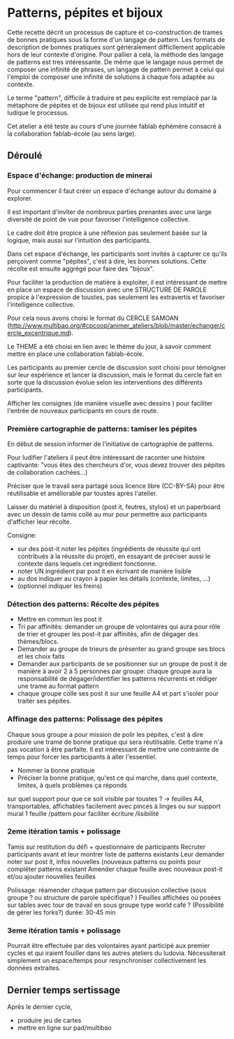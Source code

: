 <!--

---
title: Patterns, pépites et bijoux 
description: Cette recette décrit un processus de capture et co-construction de bonnes pratiques au format d'un langage de pattern.
image_url: 
licence: CC-BY-SA
---

-->



# Patterns, pépites et bijoux 

Cette recette décrit un processus de capture et co-construction de trames de bonnes pratiques sous la forme d'un langage de pattern. Les formats de description de bonnes pratiques sont généralement difficllement applicable hors de leur contexte d'origine. Pour pallier à cela, la méthode des langage de patterns est tres intéressante. De même que le langage nous permet de composer une infinité de phrases, un langage de pattern permet à celui qui l'emploi de composer une infinité de solutions à chaque fois adaptée au contexte.

Le terme "pattern", difficile à traduire et peu explicite est remplacé par la métaphore de pépites et de bijoux est utilisée qui rend plus intuitif et ludique le processus.

Cet atelier a été teste au cours d'une journée fablab éphémère consacré à la collaboration fablab-école (au sens large).


## Déroulé

### Espace d'échange: production de minerai

Pour commencer il faut créer  un espace d'échange autour du domaine à explorer. 

Il est important d'inviter de nombreux parties prenantes avec une large diversité de point de vue pour favoriser l'intelligence collective.

Le cadre doit être propice à une réflexion pas seulement basée sur la logique, mais aussi sur l'intuition des participants.

Dans cet espace d'échange, les participants sont invités à capturer ce qu'ils perçoivent comme "pépites", c'est à dire, les bonnes solutions. Cette récolte est ensuite aggrégé pour faire des "bijoux". 

Pour faciliter la production de matière à exploiter, il est intéressant de mettre en place un espace de discussion avec une STRUCTURE DE PAROLE propice à l'expression de toustes, pas seulement les extravertis et favoriser l'intelligence collective.

Pour cela nous avons choisi le format du CERCLE SAMOAN (http://www.multibao.org/#cpcoop/animer_ateliers/blob/master/echanger/cercle_excentrique.md).

Le THEME a été choisi en lien avec le thème du jour,  à savoir comment mettre en place une collaboration fablab-école.

Les participants au premier cercle de discussion sont choisi pour témoigner sur leur expérience et lancer la discussion, mais le format du cercle fait en sorte que la discussion évolue selon les interventions des différents participants.

Afficher les consignes (de manière visuelle avec dessins ) pour faciliter l'entrée de nouveaux participants en cours de route.

### Première cartographie de patterns: tamiser les pépites

En début de session informer de l'initiative de cartographie de patterns.

Pour ludifier l'ateliers il peut être intéressant de raconter une histoire captivante: "vous êtes des  chercheurs d'or, vous devez trouver des pépites de collaboration cachées...)

Préciser que le travail sera partagé sous licence libre (CC-BY-SA) pour être réutilisable et améliorable par toustes après l'atelier.

Laisser du matériel à disposition (post it, feutres, stylos) et un paperboard avec un dessin de tamis collé au mur pour permettre aux participants d'afficher leur récolte.

Consigne: 

- sur des post-it noter les pépites (ingrédients de réussite qui ont contribués à la réussite du projet), en essayant de préciser aussi le contexte dans lequels cet ingrédient fonctionne.
- noter UN ingrédient par post it en écrivant de manière lisible
- au dos indiquer au crayon à papier les détails (contexte, limites, ...)
- (optionnel indiquer les freins)

### Détection des patterns: Récolte des pépites

- Mettre en commun les post it
- Tri par affinités: demander un groupe de volontaires qui aura pour rôle de trier et grouper les post-it par affinités, afin de dégager des thèmes/blocs.
- Demander au groupe de trieurs de présenter au grand groupe ses blocs et les choix faits
- Demander aux participants de se positionner sur un groupe de post it de manière à avoir 2 à 5 personnes par groupe: chaque groupe aura la responsabilité de dégager/identifier les patterns récurrents et rédiger une trame au format pattern
- chaque groupe colle ses post it sur une feuille A4 et part s'isoler pour traiter ses pépites.

### Affinage des patterns: Polissage des pépites

Chaque sous groupe a pour mission de polir les pépites, c'est à dire produire une trame de bonne pratique qui sera réutilisable. Cette trame n'a pas vocation à être parfaite. Il est intéressant de mettre une contrainte de temps pour forcer les participants à aller l'essentiel. 

- Nommer la bonne pratique
- Préciser la bonne pratique, qu'est ce qui marche, dans quel contexte, limites, à quels problèmes ça réponds

sur quel support pour que ce soit visible par toustes ? 
-> feuilles A4, transportables, affichables facilement avec pinces à linges ou sur support mural
1 feuille /pattern pour faciliter écriture /lisibilité

### 2eme itération tamis + polissage

Tamis sur restitution du défi + questionnaire de participants
Recruter participants avant et leur montrer liste de patterns existants
Leur demander noter sur post it, infos nouvelles (nouveaux patterns ou points pour compléter patterns existant 
Amender chaque feuille avec nouveaux post-it et/ou ajouter nouvelles feuilles

Polissage: réamender chaque pattern par discussion collective (sous groupe ? ou structure de parole spécifique? )
Feuilles affichées ou posées sur tables avec tour de travail en sous groupe type world café ? (Possibilité de gérer les forks?)
durée: 30-45 min

### 3eme itération tamis + polissage

Pourrait être effectuée par des volontaires ayant participé aux premier cycles et qui iraient fouiller dans les autres ateliers du ludovia.
Nécessiterait simplement un espace/temps pour resynchroniser collectivement les données extraites.

## Dernier temps **sertissage**

Après le dernier cycle, 
- produire jeu de cartes
- mettre en ligne sur pad/multibao



